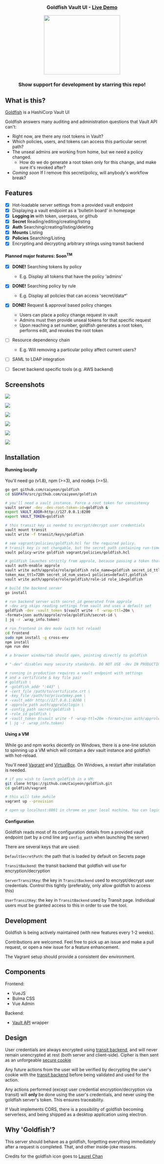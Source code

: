 <div align="center">

<h3>Goldfish Vault UI - <a href="https://vault-ui.io">Live Demo</a></h3>

<p><img width="250" height="194" src="https://github.com/Caiyeon/goldfish/blob/master/frontend/client/assets/logo%402x.png"></p>

<h3>Show support for development by starring this repo!</a></h3>

</div>

## What is this?

[Goldfish](https://vault-ui.io) is a HashiCorp Vault UI

Goldfish answers many auditing and administration questions that Vault API can't:

* Right now, are there any root tokens in Vault?
* Which policies, users, and tokens can access this particular secret path?
* The unseal admins are working from home, but we need a policy changed.
	* How do we do generate a root token only for this change, and make sure it's revoked after?
* *Coming soon* If I remove this secret/policy, will anybody's workflow break?

<!--
-->
## Features

* [x] Hot-loadable server settings from a provided vault endpoint
* [x] Displaying a vault endpoint as a 'bulletin board' in homepage
* [x] **Logging in** with token, userpass, or github
* [x] **Secret** Reading/editing/creating/listing
* [x] **Auth** Searching/creating/listing/deleting
* [x] **Mounts** Listing
* [x] **Policies** Searching/Listing
* [x] Encrypting and decrypting arbitrary strings using transit backend

#### Planned major features: Soon<sup>TM</sup>
* [x] **DONE!** Searching tokens by policy
	- E.g. Display all tokens that have the policy 'admins'
* [x] **DONE!** Searching policy by rule
	- E.g. Display all policies that can access 'secret/data*'
* [x] **DONE!** Request & approval based policy changes
	- Users can place a policy change request in vault
	- Admins must then provide unseal tokens for that specific request
	- Upon reaching a set number, goldfish generates a root token, performs edit, and revokes the root token
* [ ] Resource dependency chain
	- E.g. Will removing a particular policy affect current users?
* [ ] SAML to LDAP integration
* [ ] Secret backend specific tools (e.g. AWS backend)



<!--
-->
## Screenshots

![](screenshots/Login.png)


![](screenshots/Request.png)


![](screenshots/BulletinBoard.png)


![](screenshots/TokenCreator.png)


![](screenshots/Users.png)


![](screenshots/Policies.png)



<!--
-->
## Installation

#### Running locally
You'll need go (v1.8), npm (>=3), and nodejs (>=5).

```bash
go get github.com/caiyeon/goldfish
cd $GOPATH/src/github.com/caiyeon/goldfish

# you'll need a vault instance. Force a root token for consistency
vault server -dev -dev-root-token-id=goldfish &
export VAULT_ADDR=http://127.0.0.1:8200
export VAULT_TOKEN=goldfish

# this transit key is needed to encrypt/decrypt user credentials
vault mount transit
vault write -f transit/keys/goldfish

# see vagrant/policies/goldfish.hcl for the required policy.
# transit key is not changable, but the secret path containing run-time settings can be changed
vault policy-write goldfish vagrant/policies/goldfish.hcl

# goldfish launches strictly from approle, because passing a token that humans can see would be silly
vault auth-enable approle
vault write auth/approle/role/goldfish role_name=goldfish secret_id_ttl=5m token_ttl=480h \
token_max_ttl=720h secret_id_num_uses=1 policies=default,goldfish
vault write auth/approle/role/goldfish/role-id role_id=goldfish

# build the backend server
go install

# run backend server with secret_id generated from approle
# -dev arg skips reading settings from vault and uses a default set
goldfish -dev -vault_token $(vault write -f -wrap-ttl=20m \
-format=json auth/approle/role/goldfish/secret-id \
| jq -r .wrap_info.token)

# run frontend in dev mode (with hot reload)
cd frontend
sudo npm install -g cross-env
npm install
npm run dev

# a browser window/tab should open, pointing directly to goldfish

# "-dev" disables many security standards. DO NOT USE -dev IN PRODUCTION!

# running in production requires a vault endpoint with settings
# and a certificate & key file pair
# goldfish \
# -goldfish_addr ":443" \
# -cert_file /path/to/certificate.crt \
# -key_file /path/to/privatekey.pem \
# -vault_addr http://127.0.0.1:8200 \
# -approle_path auth/approle/login \
# -config_path secret/goldfish \
# -role_id goldfish \
# -vault_token $(vault write -f -wrap-ttl=20m -format=json auth/approle/role/goldfish/secret-id \
# | jq -r .wrap_info.token)
```


#### Using a VM
While go and npm works decently on Windows, there is a one-line solution to spinning up a VM which will contain a dev vault instance and goldfish with hot-reload.

You'll need [Vagrant](https://www.vagrantup.com/downloads.html) and [VirtualBox](https://www.virtualbox.org/). On Windows, a restart after installation is needed.

```bash
# if you wish to launch goldfish in a VM:
git clone https://github.com/Caiyeon/goldfish.git
cd goldfish/vagrant

# this will take awhile
vagrant up --provision

# open up localhost:8001 in chrome on your local machine. You can login with token 'goldfish'
```


#### Configuration
Goldfish reads most of its configuration details from a provided vault endpoint (set by a cmd line arg `config_path` when launching the server)

There are several keys that are used:

`DefaultSecretPath`: the path that is loaded by default on Secrets page

`TransitBackend`: the transit backend that goldfish will use for encryption/decryption

`ServerTransitKey`: the key in `TransitBackend` used to encrypt/decrypt user credentials. Control this tightly (preferably, only allow goldfish to access this)

`UserTransitKey`: the key in `TransitBackend` used by Transit page. Individual users must be granted access to this in order to use the tool.



<!--
-->
## Development
Goldfish is being actively maintained (with new features every 1-2 weeks).

Contributions are welcomed. Feel free to pick up an issue and make a pull request, or open a new issue for a feature enhancement.

The Vagrant setup should provide a consistent dev environment.



<!--
-->
## Components

Frontend:
* VueJS
* Bulma CSS
* Vue Admin

Backend:
* [Vault API](https://godoc.org/github.com/hashicorp/vault/api) wrapper



<!--
-->
## Design

User credentials are always encrypted using [transit backend](https://www.vaultproject.io/docs/secrets/transit/), and will never remain unencrypted at rest (both server and client-side). Cipher is then sent as an unforgeable [secure cookie](http://www.gorillatoolkit.org/pkg/securecookie)

Any future actions from the user will be verified by decrypting the user's cookie with the [transit backend](https://www.vaultproject.io/docs/secrets/transit/) before being validated and used for the action.

Any actions performed (except user credential encryption/decryption via transit) will **only** be done using the user's credentials, and never using the goldfish server's token. This ensures traceability.

If Vault implements CORS, there is a possibility of goldfish becoming serverless, and being shipped as a desktop application using electron.



<!--
-->
## Why 'Goldfish'?

This server should behave as a goldfish, forgetting everything immediately after a request is completed. That, and other inside-joke reasons.

Credits for the goldfish icon goes to [Laurel Chan](https://www.linkedin.com/in/laurel-chan-11baa286)
